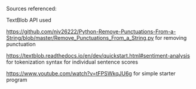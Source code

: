 Sources referenced:


TextBlob API used

https://github.com/niv26222/Python-Remove-Punctuations-From-a-String/blob/master/Remove_Punctuations_From_a_String.py for removing punctuation

https://textblob.readthedocs.io/en/dev/quickstart.html#sentiment-analysis for tokenization syntax for individual sentence scores

https://www.youtube.com/watch?v=tFPSWkqJU6g for simple starter program
